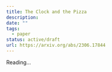```yaml
---
title: The Clock and the Pizza
description: 
date: ""
tags:
  - paper
status: active/draft
url: https://arxiv.org/abs/2306.17844
---
```

Reading...


